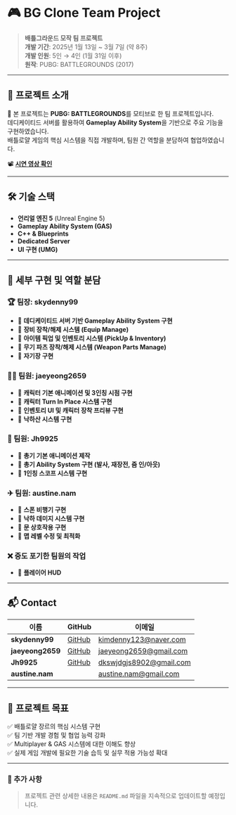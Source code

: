 # 🎮 BG Clone Team Project

> **배틀그라운드 모작 팀 프로젝트**  
> **개발 기간**: 2025년 1월 13일 ~ 3월 7일 (약 8주)  
> **개발 인원**: 5인 → 4인 (1월 31일 이후)  
> **원작**: PUBG: BATTLEGROUNDS (2017)  

---

## 📌 프로젝트 소개

🎯 본 프로젝트는 **PUBG: BATTLEGROUNDS**를 모티브로 한 팀 프로젝트입니다.  
데디케이티드 서버를 활용하여 **Gameplay Ability System**을 기반으로 주요 기능을 구현하였습니다.  
배틀로얄 게임의 핵심 시스템을 직접 개발하며, 팀원 간 역할을 분담하여 협업하였습니다.

📽 **[시연 영상 확인](https://overcle.notion.site/49591e7ff9ef4feda7fb07e8366c03b5?pvs=4)**

---

## 🛠 기술 스택

- **언리얼 엔진 5** (Unreal Engine 5)
- **Gameplay Ability System (GAS)**
- **C++ & Blueprints**
- **Dedicated Server**
- **UI 구현 (UMG)**

---

## 📌 세부 구현 및 역할 분담

### 🏆 팀장: **skydenny99**
- 🔹 **데디케이티드 서버 기반 Gameplay Ability System 구현**
- 🔹 **장비 장착/해제 시스템 (Equip Manage)**
- 🔹 **아이템 픽업 및 인벤토리 시스템 (PickUp & Inventory)**
- 🔹 **무기 파츠 장착/해제 시스템 (Weapon Parts Manage)**
- 🔹 **자기장 구현**

### 🏃‍♂ 팀원: **jaeyeong2659**
- 🔹 **캐릭터 기본 애니메이션 및 3인칭 시점 구현**
- 🔹 **캐릭터 Turn In Place 시스템 구현**
- 🔹 **인벤토리 UI 및 캐릭터 장착 프리뷰 구현**
- 🔹 **낙하산 시스템 구현**

### 🔫 팀원: **Jh9925**
- 🔹 **총기 기본 애니메이션 제작**
- 🔹 **총기 Ability System 구현 (발사, 재장전, 줌 인/아웃)**
- 🔹 **1인칭 스코프 시스템 구현**

### ✈ 팀원: **austine.nam**
- 🔹 **스폰 비행기 구현**
- 🔹 **낙하 데미지 시스템 구현**
- 🔹 **문 상호작용 구현**
- 🔹 **맵 레벨 수정 및 최적화**

### ❌ 중도 포기한 팀원의 작업
- 🔹 **플레이어 HUD**

---

## 📬 Contact

| 이름 | GitHub | 이메일 |
|------|--------|--------|
| **skydenny99** | [GitHub](https://github.com/skydenny99) | kimdenny123@naver.com |
| **jaeyeong2659** | [GitHub](https://github.com/jaeyeong2659) | jaeyeong2659@gmail.com |
| **Jh9925** | [GitHub](https://github.com/Jh9925) | dkswjdgjs8902@gmail.com |
| **austine.nam** |  | austine.nam@gmail.com |

---

## 🚀 프로젝트 목표

✅ 배틀로얄 장르의 핵심 시스템 구현  
✅ 팀 기반 개발 경험 및 협업 능력 강화  
✅ Multiplayer & GAS 시스템에 대한 이해도 향상  
✅ 실제 게임 개발에 필요한 기술 습득 및 실무 적용 가능성 확대  

---

### 📢 추가 사항
> 프로젝트 관련 상세한 내용은 `README.md` 파일을 지속적으로 업데이트할 예정입니다.

